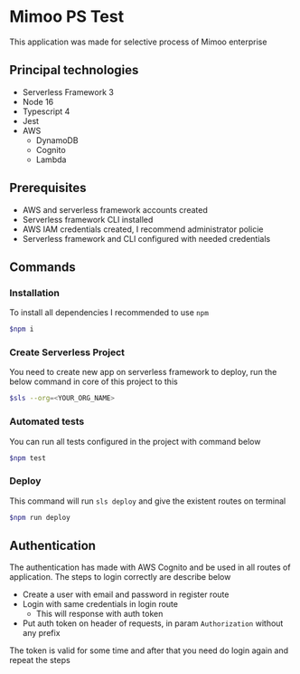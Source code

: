 # Mimoo PS Test

<!-- TODO talk more about what application do -->
This application was made for selective process of Mimoo enterprise

## Principal technologies

- Serverless Framework 3
- Node 16
- Typescript 4
- Jest
- AWS
  - DynamoDB
  - Cognito
  - Lambda

## Prerequisites

- AWS and serverless framework accounts created
- Serverless framework CLI installed
- AWS IAM credentials created, I recommend administrator policie
- Serverless framework and CLI configured with needed credentials

## Commands

### Installation

To install all dependencies I recommended to use `npm`

```bash
$npm i 
```

### Create Serverless Project

You need to create new app on serverless framework to deploy, run the below command in core of this project to this

```bash
$sls --org=<YOUR_ORG_NAME>
```

### Automated tests

You can run all tests configured in the project with command below

```bash
$npm test
```

### Deploy

This command will run `sls deploy` and give the existent routes on terminal

```bash
$npm run deploy
```

## Authentication

The authentication has made with AWS Cognito and be used in all routes of application. The steps to login correctly are describe below

- Create a user with email and password in register route
- Login with same credentials in login route
  - This will response with auth token
- Put auth token on header of requests, in param `Authorization` without any prefix

The token is valid for some time and after that you need do login again and repeat the steps
